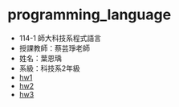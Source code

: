 # programming_language
- 114-1 師大科技系程式語言
- 授課教師：蔡芸琤老師
- 姓名：葉恩瑀
- 系級：科技系2年級
- [hw1](https://github.com/alisonnnnn88/programming_language/blob/main/HW1_%E6%8F%90%E6%AC%BE%E6%A9%9F%E7%B3%BB%E7%B5%B1.ipynb)
- [hw2](https://github.com/alisonnnnn88/programming_language/blob/main/HW2_%E6%8F%90%E6%AC%BE%E6%A9%9F%E7%B3%BB%E7%B5%B1AI%E5%BB%BA%E8%AD%B0.ipynb)
- [hw3](https://github.com/alisonnnnn88/programming_language/blob/main/HW3_%E6%8F%90%E6%AC%BE%E6%A9%9F%E7%B3%BB%E7%B5%B1(%E5%8C%AF%E5%85%A5%E5%8C%AF%E5%87%BA%E6%AA%94%E6%A1%88%E7%AD%89%E5%8A%9F%E8%83%BD).ipynb)
